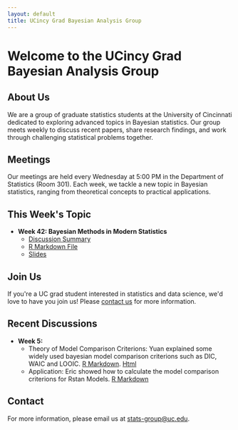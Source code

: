 ```yaml
---
layout: default
title: UCincy Grad Bayesian Analysis Group
---
```


# Welcome to the UCincy Grad Bayesian Analysis Group

## About Us
We are a group of graduate statistics students at the University of Cincinnati dedicated to exploring advanced topics in Bayesian statistics. Our group meets weekly to discuss recent papers, share research findings, and work through challenging statistical problems together.

## Meetings
Our meetings are held every Wednesday at 5:00 PM in the Department of Statistics (Room 301). Each week, we tackle a new topic in Bayesian statistics, ranging from theoretical concepts to practical applications.

## This Week's Topic
- **Week 42: Bayesian Methods in Modern Statistics**
  - [Discussion Summary](/week-42/)
  - [R Markdown File](/meeting/2023/11/04/first)
  - [Slides](/meeting/model_comparison.html)


## Join Us
If you're a UC grad student interested in statistics and data science, we'd love to have you join us! Please [contact us](mailto:stats-group@uc.edu) for more information.

## Recent Discussions
- **Week 5:**
  - Theory of Model Comparison Criterions: Yuan explained some widely used bayesian model comparison criterions such as DIC, WAIC and LOOIC. [R Markdown](/meeting/week5/model_comparison.md). [Html](/meeting/week5/model_comparison.html)
  - Application: Eric showed how to calculate the model comparison criterions for Rstan Models. [R Markdown]()


## Contact
For more information, please email us at [stats-group@uc.edu](mailto:stats-group@uc.edu).
